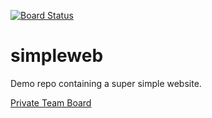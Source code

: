 [![Board Status](https://dev.azure.com/martinwoodward/51afeda0-1964-48b1-a235-207522f4267d/9050091b-a36c-4428-bf18-ba5f072f198c/_apis/work/boardbadge/b9581fb5-f066-4390-89e4-57acdd0ae94f)](https://dev.azure.com/martinwoodward/51afeda0-1964-48b1-a235-207522f4267d/_boards/board/t/9050091b-a36c-4428-bf18-ba5f072f198c/Microsoft.RequirementCategory)
# simpleweb
Demo repo containing a super simple website.

[Private Team Board](https://dev.azure.com/AzureBoardsTeam/actions-demo/_boards/board/t/actions-demo%20Team/Features)
